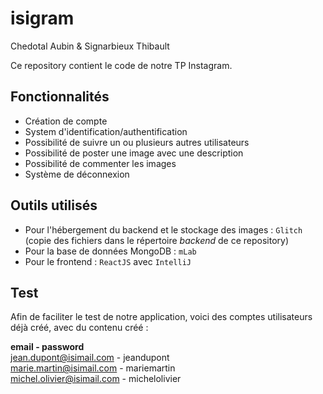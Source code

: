 # isigram
Chedotal Aubin & Signarbieux Thibault

Ce repository contient le code de notre TP Instagram.

## Fonctionnalités

+ Création de compte
+ System d'identification/authentification
+ Possibilité de suivre un ou plusieurs autres utilisateurs
+ Possibilité de poster une image avec une description
+ Possibilité de commenter les images
+ Système de déconnexion

## Outils utilisés

+ Pour l'hébergement du backend et le stockage des images : `Glitch` (copie des fichiers dans le répertoire *backend* de ce repository)
+ Pour la base de données MongoDB :  `mLab`
+ Pour le frontend : `ReactJS` avec `IntelliJ`

## Test

Afin de faciliter le test de notre application, voici des comptes utilisateurs déjà créé, avec du contenu créé :

**email - password**  
jean.dupont@isimail.com - jeandupont  
marie.martin@isimail.com - mariemartin  
michel.olivier@isimail.com - michelolivier
